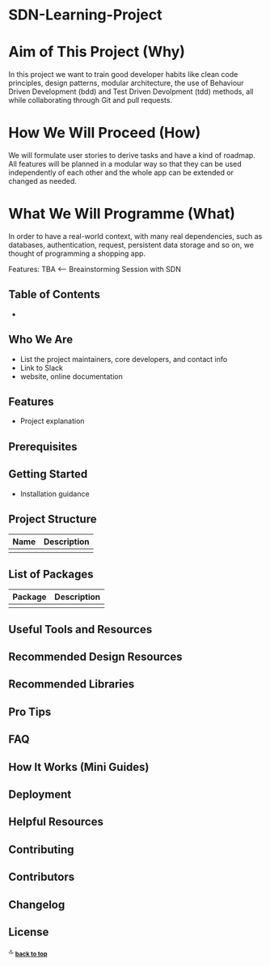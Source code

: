 # SDN-Learning-Project

# Aim of This Project (Why)
In this project we want to train good developer habits like clean code principles, design patterns, modular architecture, the use of Behaviour Driven Development (bdd) and Test Driven Devolpment (tdd) methods, all while collaborating through Git and pull requests.

# How We Will Proceed (How)
We will formulate user stories to derive tasks and have a kind of roadmap.
All features will be planned in a modular way so that they can be used independently of each other and the whole app can be extended or changed as needed.

# What We Will Programme (What)
In order to have a real-world context, with many real dependencies, such as databases, authentication, request, persistent data storage and so on, we thought of programming a shopping app.

Features: TBA <-- Breainstorming Session with SDN




## Table of Contents

- [](#)

## Who We Are

* List the project maintainers, core developers, and contact info
* Link to Slack
* website, online documentation 

## Features

* Project explanation

## Prerequisites

## Getting Started

* Installation guidance

## Project Structure

| Name                               | Description                                                  |
| ---------------------------------- | ------------------------------------------------------------ |
|                                    |                                                              |

## List of Packages

| Package                         | Description                                                           |
| ------------------------------- | --------------------------------------------------------------------- |
|                                 |                                                                       |

## Useful Tools and Resources

## Recommended Design Resources

## Recommended Libraries

## Pro Tips

## FAQ

## How It Works (Mini Guides)

## Deployment

## Helpful Resources

## Contributing

## Contributors

## Changelog

## License  

:top: <sub>[**back to top**](#table-of-contents)</sub>